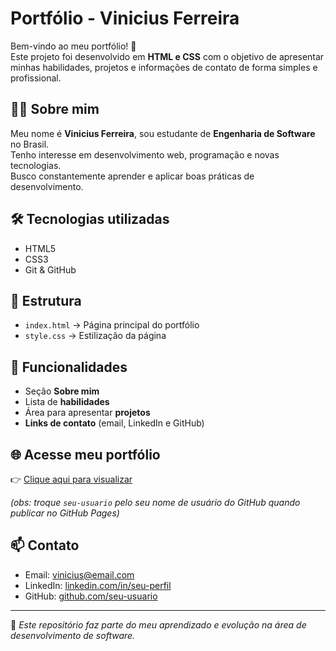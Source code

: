 # Portfólio - Vinicius Ferreira

Bem-vindo ao meu portfólio! 🚀  
Este projeto foi desenvolvido em **HTML e CSS** com o objetivo de apresentar minhas habilidades, projetos e informações de contato de forma simples e profissional.  

## 👨‍💻 Sobre mim
Meu nome é **Vinicius Ferreira**, sou estudante de **Engenharia de Software** no Brasil.  
Tenho interesse em desenvolvimento web, programação e novas tecnologias.  
Busco constantemente aprender e aplicar boas práticas de desenvolvimento.  

## 🛠️ Tecnologias utilizadas
- HTML5  
- CSS3  
- Git & GitHub  

## 📂 Estrutura
- `index.html` → Página principal do portfólio  
- `style.css` → Estilização da página  

## 🚀 Funcionalidades
- Seção **Sobre mim**  
- Lista de **habilidades**  
- Área para apresentar **projetos**  
- **Links de contato** (email, LinkedIn e GitHub)  

## 🌐 Acesse meu portfólio
👉 [Clique aqui para visualizar](https://seu-usuario.github.io/portfolio-vinicius)  

*(obs: troque `seu-usuario` pelo seu nome de usuário do GitHub quando publicar no GitHub Pages)*  

## 📫 Contato
- Email: [vinicius@email.com](mailto:vinicius@email.com)  
- LinkedIn: [linkedin.com/in/seu-perfil](https://linkedin.com/in/seu-perfil)  
- GitHub: [github.com/seu-usuario](https://github.com/seu-usuario)  

---

🔹 *Este repositório faz parte do meu aprendizado e evolução na área de desenvolvimento de software.*
